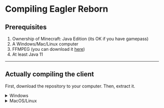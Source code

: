 # Compiling Eagler Reborn

## Prerequisites
1. Ownership of Minecraft: Java Edition (its OK if you have gamepass)
2. A Windows/Mac/Linux computer
3. FFMPEG (you can download it [here](https://ffmpeg.org/download.html))
4. At least Java 11
---
## Actually compiling the client
First, download the repository to your computer. Then, extract it.
<details>
<summary>Windows</summary>
<br>
  1. Double click CompileLatestClient.bat, a GUI resembling a classic windows installer should open
</br>
  2. Follow the steps shown to you in the new window to finish compiling
</details>
<details>
<summary>MacOS/Linux</summary>
<br>
  1. Open a terminal in the folder the repository was cloned to
</br>
<br>2. Type chmod +x CompileLatestClient.sh and hit enter</br>
<br>3. Type ./CompileLatestClient.sh and hit enter, a GUI resembling a classic windows installer should open
</br>
<br>Follow the steps shown to you in the new window to finish compiling</br>
</details>
